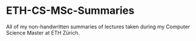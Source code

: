 # ETH-CS-MSc-Summaries
All of my non-handwritten summaries of lectures taken during my Computer Science Master at ETH Zürich.

